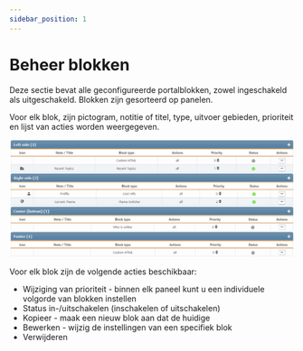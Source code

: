 ```yaml
---
sidebar_position: 1
---
```


# Beheer blokken
Deze sectie bevat alle geconfigureerde portalblokken, zowel ingeschakeld als uitgeschakeld. Blokken zijn gesorteerd op panelen.

Voor elk blok, zijn pictogram, notitie of titel, type, uitvoer gebieden, prioriteit en lijst van acties worden weergegeven.

![Beheer blokken](manage_blocks.png)

Voor elk blok zijn de volgende acties beschikbaar:
* Wijziging van prioriteit - binnen elk paneel kunt u een individuele volgorde van blokken instellen
* Status in-/uitschakelen (inschakelen of uitschakelen)
* Kopieer - maak een nieuw blok aan dat de huidige
* Bewerken - wijzig de instellingen van een specifiek blok
* Verwijderen